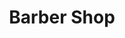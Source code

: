 ---
title: "Barber Shop"
url: /karachi/barber-shop-r-322-block-17-gulberg-town/
shop: hairdresser
---